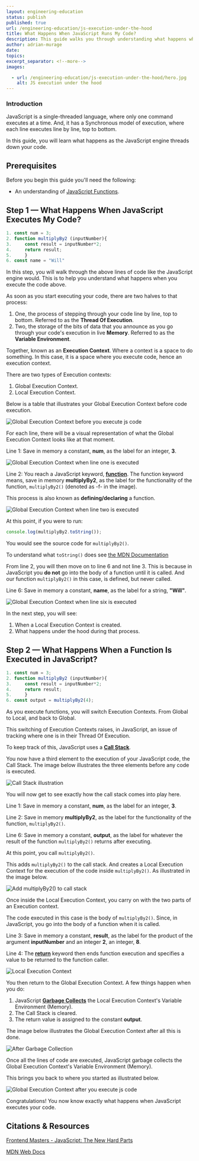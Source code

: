 ```yaml
---
layout: engineering-education
status: publish
published: true
url: /engineering-education/js-execution-under-the-hood
title: What Happens When JavaScript Runs My Code?
description: This guide walks you through understanding what happens when the JavaScript engine runs your code.
author: adrian-murage
date: 
topics: 
excerpt_separator: <!--more-->
images:

  - url: /engineering-education/js-execution-under-the-hood/hero.jpg
    alt: JS execution under the hood
---
```


### Introduction
JavaScript is a single-threaded language, where only one command executes at a time. And, it has a Synchronous model of execution, where each line executes line by line, top to bottom.

In this guide, you will learn what happens as the JavaScript engine threads down your code.

## Prerequisites

Before you begin this guide you'll need the following:

- An understanding of [JavaScript Functions](https://developer.mozilla.org/en-US/docs/Web/JavaScript/Guide/Functions).

## Step 1 — What Happens When JavaScript Executes My Code?

```javascript 
1. const num = 3;
2. function multiplyBy2 (inputNumber){
3.     const result = inputNumber*2;
4.     return result;
5.     }
6. const name = "Will"
```

In this step, you will walk through the above lines of code like the JavaScript engine would. This is to help you understand what happens when you execute the code above.

As soon as you start executing your code, there are two halves to that process:

1. One, the process of stepping through your code line by line, top to bottom. Referred to as the **Thread Of Execution**.
2. Two, the storage of the bits of data that you announce as you go through your code's execution in live **Memory**. Referred to as the **Variable Environment**.

Together, known as an **Execution Context**. Where a context is a space to do something. In this case, it is a space where you execute code, hence an execution context.

There are two types of Execution contexts:

1. Global Execution Context.
2. Local Execution Context.

Below is a table that illustrates your Global Execution Context before code execution.

![Global Execution Context before you execute js code](global_execution_context_before_executing_js_code.jpg)

For each line, there will be a visual representation of what the Global Execution Context looks like at that moment.

Line 1: Save in memory a constant, **num**, as the label for an integer, **3**.

![Global Execution Context when line one is executed](step_one_line_one.jpg)

Line 2: You reach a JavaScript keyword, [**function**](https://developer.mozilla.org/en-US/docs/Web/JavaScript/Guide/Functions). The function keyword means, save in memory **multiplyBy2**, as the label for the functionality of the function, `multiplyBy2()` (denoted as -f- in the image).

This process is also known as **defining/declaring** a function.

![Global Execution Context when line two is executed](step_one_line_two.jpg)

At this point, if you were to run:
```javascript
console.log(multiplyBy2.toString());
```
You would see the source code for `multiplyBy2()`.

To understand what `toString()` does see [the MDN Documentation](https://developer.mozilla.org/en-US/docs/Web/API/Location/toString)

From line 2, you will then move on to line 6 and not line 3. This is because in JavaScript you **do not** go into the body of a function until it is called. And our function `multiplyBy2()` in this case, is defined, but never called.

Line 6: Save in memory a constant, **name**, as the label for a string, **"Will"**.

![Global Execution Context when line six is executed](step_one_line_six.jpg)

In the next step, you will see:
1. When a Local Execution Context is created.
2. What happens under the hood during that process.

## Step 2 — What Happens When a Function Is Executed in JavaScript?

```javascript
1. const num = 3;
2. function multiplyBy2 (inputNumber){
3.     const result = inputNumber*2;
4.     return result;
5.     }
6. const output = multiplyBy2(4);
```

As you execute functions, you will switch Execution Contexts. From Global to Local, and back to Global.

This switching of Execution Contexts raises, in JavaScript, an issue of tracking where one is in their Thread Of Execution.

To keep track of this, JavaScript uses a [**Call Stack**](https://developer.mozilla.org/en-US/docs/Glossary/Call_stack).

You now have a third element to the execution of your JavaScript code, the Call Stack. The image below illustrates the three elements before any code is executed.

![Call Stack illustration](call_stack_intro.jpg)

You will now get to see exactly how the call stack comes into play here.

Line 1: Save in memory a constant, **num**, as the label for an integer, **3**.

Line 2: Save in memory **multiplyBy2**, as the label for the functionality of the function, `multiplyBy2()`.

Line 6: Save in memory a constant, **output**, as the label for whatever the result of the function  `multiplyBy2()` returns after executing.

At this point, you call  `multiplyBy2()`.

This adds `multiplyBy2()` to the call stack. And creates a Local Execution Context for the execution of the code inside  `multiplyBy2()`. As illustrated in the image below.

![Add multiplyBy2() to call stack](call_stack_add_multiplyBy2.jpg)

Once inside the Local Execution Context, you carry on with the two parts of an Execution context.

The code executed in this case is the body of `multiplyBy2()`. Since, in JavaScript, you go into the body of a function when it is called.

Line 3: Save in memory a constant, **result**, as the label for the product of the argument **inputNumber** and an integer **2**, an integer, **8**.

Line 4: The [**return**](https://developer.mozilla.org/en-US/docs/Web/JavaScript/Reference/Statements/return) keyword then ends function execution and specifies a value to be returned to the function caller.

![Local Execution Context](local_execution_context.jpg)

You then return to the Global Execution Context. A few things happen when you do:

1. JavaScript [**Garbage Collects**](https://developer.mozilla.org/en-US/docs/Web/JavaScript/Memory_Management) the Local Execution Context's Variable Environment (Memory).
2. The Call Stack is cleared.
3. The return value is assigned to the constant **output**.

The image below illustrates the Global Execution Context after all this is done.

![After Garbage Collection](after_garbage_collection.jpg)

Once all the lines of code are executed, JavaScript garbage collects the Global Execution Context's Variable Environment (Memory). 

This brings you back to where you started as illustrated below.

![Global Execution Context after you execute js code](global_execution_context_after_executing_js_code.jpg)

Congratulations! You now know exactly what happens when JavaScript executes your code.

## Citations & Resources

[Frontend Masters - JavaScript: The New Hard Parts](https://frontendmasters.com/courses/javascript-new-hard-parts/)

[MDN Web Docs](https://developer.mozilla.org/en-US/)
